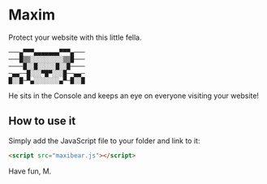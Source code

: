 Maxim
=====

Protect your website with this little fella.

```
───▄▀▀▀▄▄▄▄▄▄▄▀▀▀▄───
───█▒▒░░░░░░░░░▒▒█───
────█░░█░░░░░█░░█────
─▄▄──█░░░▀█▀░░░█──▄▄─
█░░█─▀▄░░░░░░░▄▀─█░░█
```

He sits in the Console and keeps an eye on everyone visiting your website!

How to use it
-------------

Simply add the JavaScript file to your folder and link to it:

```HTML
<script src="maxibear.js"></script>
```


Have fun,
M.